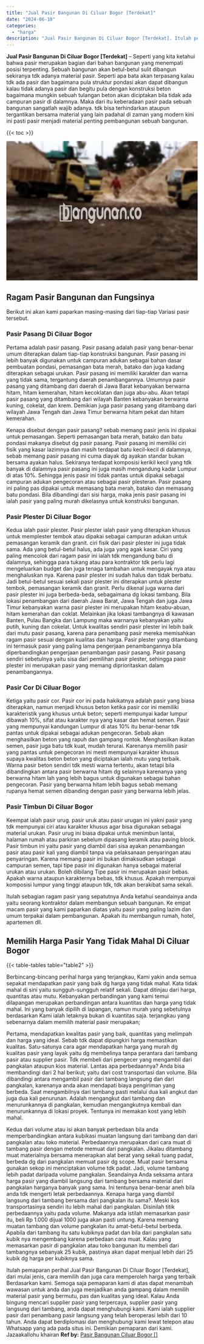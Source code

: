 ```yaml
---
title: "Jual Pasir Bangunan Di Ciluar Bogor [Terdekat]"
date: "2024-06-10"
categories: 
  - "harga"
description: "Jual Pasir Bangunan Di Ciluar Bogor [Terdekat]. Itulah pemaparan perihal Jual Pasir Bangunan Di Ciluar Bogor [Terdekat], dari mulai jenis, cara memilih dan..."
---
```


**Jual Pasir Bangunan Di Ciluar Bogor \[Terdekat\]** – Seperti yang kita ketahui bahwa pasir merupakan bagian dari bahan bangunan yang menempati posisi terpenting. Sebuah bangunan akan betul-betul sulit dibangun sekiranya tdk adanya material pasir. Seperti apa bata akan terpasang kalau tdk ada pasir dan bagaimana pula struktur pondasi akan dapat dibangun kalau tidak adanya pasir dan begitu pula dengan konstruksi beton bagaimana mungkin sebuah tulangan beton akan diciptakan bila tidak ada campuran pasir di dalamnya. Maka dari itu keberadaan pasir pada sebuah bangunan sangatlah wajib adanya. tdk bisa terhindarkan ataupun tergantikan bersama material yang lain padahal di zaman yang modern kini ini pasti pasir menjadi material penting pembangunan sebuah bangunan.

{{< toc >}}

![Jual Pasir Bangunan Di Ciluar Bogor [Terdekat]](/images/jual-pasir-bangunan-11.png)

## Ragam Pasir Bangunan dan Fungsinya

Berikut ini akan kami paparkan masing-masing dari tiap-tiap Variasi pasir tersebut.

### Pasir Pasang Di Ciluar Bogor

Pertama adalah pasir pasang. Pasir pasang adalah pasir yang benar-benar umum diterapkan dalam tiap-tiap konstruksi bangunan. Pasir pasang ini lebih banyak digunakan untuk campuran adukan sebagai bahan dasar pembuatan pondasi, pemasangan bata merah, batako dan juga kadang diterapkan sebagai urukan. Pasir pasang ini memiliki karakter dan warna yang tidak sama, tergantung daerah penambangannya. Umumnya pasir pasang yang ditambang dari daerah di Jawa Barat kebanyakan berwarna hitam, hitam kemerahan, hitam kecoklatan dan juga abu-abu. Akan tetapi pasir pasang yang ditambang dari wilayah Banten kebanyakan berwarna kuning, cokelat, dan krem. Demikian juga pasir pasang yang ditambang dari wilayah Jawa Tengah dan Jawa Timur berwarna hitam pekat dan hitam kemerahan.

Kenapa disebut dengan pasir pasang? sebab memang pasir jenis ini dipakai untuk pemasangan. Seperti pemasangan bata merah, batako dan batu pondasi makanya disebut dg pasir pasang. Pasir pasang ini memiliki ciri fisik yang kasar lazimnya dan masih terdapat batu kecil-kecil di dalamnya, sebab memang pasir pasang ini cuma diayak dg ayakan standar bukan bersama ayakan halus. Sekiranya terdapat komposisi kerikil kecil yang tdk banyak di dalamnya pasir pasang ini juga masih mengandung kadar Lumpur di atas 10%. Sehingga jenis pasir ini tidak pantas untuk dipakai sebagai campuran adukan pengecoran atau sebagai pasir plesteran. Pasir pasang ini paling pas dipakai untuk memasang bata merah, batako dan memasang batu pondasi. Bila dibandingi dari sisi harga, maka jenis pasir pasang ini ialah pasir yang paling murah dikelasnya untuk konstruksi bangunan.

### Pasir Plester Di Ciluar Bogor

Kedua ialah pasir plester. Pasir plester ialah pasir yang diterapkan khusus untuk memplester tembok atau dipakai sebagai campuran adukan untuk pemasangan keramik dan granit. ciri fisik dari pasir plester ini juga tidak sama. Ada yang betul-betul halus, ada juga yang agak kasar. Ciri yang paling mencolok dari ragam pasir ini ialah tdk mengandung batu di dalamnya, sehingga para tukang atau para kontraktor tdk perlu lagi mengeluarkan budget dan juga tenaga tambahan untuk mengayak nya atau menghaluskan nya. Karena pasir plester ini sudah halus dan tidak berbatu. Jadi betul-betul sesuai sekali pasir plester ini diterapkan untuk plester tembok, pemasangan keramik dan granit. Perlu dikenal juga warna dari pasir plester ini juga berbeda-beda, sebagaimana dg lokasi tambang. Bila lokasi penambangan dari daerah Jawa Barat, Jawa Tengah dan juga Jawa Timur kebanyakan warna pasir plester ini merupakan hitam keabu-abuan, hitam kemerahan dan coklat. Melainkan jika lokasi tambangnya di kawasan Banten, Pulau Bangka dan Lampung maka warnanya kebanyakan yaitu putih, kuning dan cokelat. Untuk kwalitas sendiri pasir plester ini lebih baik dari mutu pasir pasang, karena para penambang pasir mereka memisahkan ragam pasir sesuai dengan kualitas dan harga. Pasir plester yang ditambang ini termasuk pasir yang paling lama pengerjaan penambangannya bila diperbandingkan pengerjaan penambangan pasir pasang. Pasir pasang sendiri sebetulnya yaitu sisa dari pemilihan pasir plester, sehingga pasir plester ini merupakan pasir yang memang diprioritaskan dalam penambangannya.

### Pasir Cor Di Ciluar Bogor

Ketiga yaitu pasir cor. Pasir cor ini pada hakikatnya adalah pasir yang biasa diterapkan, namun menjadi khusus beton ketika pasir cor ini memiliki karakteristik yang khusus untuk beton; seperti mempunyai kadar lumpur dibawah 10%, sifat atau karakter nya yang kasar dan hemat semen. Pasir yang mempunyai kandungan Lumpur di atas 10% itu benar-benar tdk pantas untuk dipakai sebagai adukan pengecoran. Sebab akan menghasilkan beton yang rapuh dan gampang rontok. Menghasilkan ikatan semen, pasir juga batu tdk kuat, mudah terurai. Karenanya memilih pasir yang pantas untuk pengecoran ini mesti mempunyai karakter khusus supaya kwalitas beton beton yang diciptakan ialah mutu yang terbaik. Warna pasir beton sendiri tdk mesti warna tertentu, akan tetapi bila dibandingkan antara pasir berwarna hitam dg selainnya karenanya yang berwarna hitam lah yang lebih bagus untuk digunakan sebagai bahan pengecoran. Pasir yang berwarna hitam lebih bagus sebab memang rupanya hemat semen dibanding dengan pasir yang berwarna lebih jelas.

### Pasir Timbun Di Ciluar Bogor

Keempat ialah pasir urug. pasir uruk atau pasir urugan ini yakni pasir yang tdk mempunyai ciri atau karakter khusus agar bisa digunakan sebagai material urukan. Pasir urug ini biasa dipakai untuk menimbun lantai, halaman rumah atau parkiran sebelum dipasang keramik atau paving block. Pasir timbun ini yaitu pasir yang diambil dari sisa ayakan penambangan pasir atau pasir kali yang diambil tanpa via pelaksanaan penyaringan atau penyaringan. Karena memang pasir ini bukan dimaksudkan sebagai campuran semen, tapi tipe pasir ini digunakan hanya sebagai material urukan atau urukan. Boleh dibilang Tipe pasir ini merupakan pasir bebas. Apakah warna ataupun karakternya bebas, tdk khusus. Apakah mempunyai komposisi lumpur yang tinggi ataupun tdk, tdk akan berakibat sama sekali.

Itulah sebagian ragam pasir yang sepatutnya Anda ketahui seandainya anda yaitu seorang kontraktor dalam membangun sebuah bangunan. Ke empat macam pasir yang kami paparkan diatas yaitu pasir yang paling lazim dan umum terpakai dalam pembangunan. Apakah itu membangun rumah, hotel, apartemen dll.

## Memilih Harga Pasir Yang Tidak Mahal Di Ciluar Bogor

{{< table-tables table="table2" >}}

Berbincang-bincang perihal harga yang terjangkau, Kami yakin anda semua sepakat mendapatkan pasir yang baik dg harga yang tidak mahal. Kata tidak mahal di sini yaitu sungguh-sungguh relatif sekali. Dapat ditinjau dari harga, quantitas atau mutu. Kebanyakan perbandingan yang kami temui dilapangan merupakan perbandingan antara kuantitas dan harga yang tidak mahal. Ini yang banyak dipilih di lapangan, namun murah yang sebetulnya berdasarkan Kami ialah letaknya bukan di kuantitas saja. terjangkau yang sebenarnya dalam memilih material pasir merupakan;

Pertama, mendapatkan kwalitas pasir yang baik, quantitas yang melimpah dan harga yang ideal. Sebab tdk dapat dipungkiri harga memastikan kualitas. Satu-satunya cara agar mendapatkan harga yang murah dg kualitas pasir yang layak yaitu dg membelinya tanpa perantara dari tambang pasir atau supplier pasir. Tdk membeli dari pengecer yang mengambil dari pangkalan ataupun kios material. Lantas apa perbedaannya? Anda bisa membandingi dari 2 hal berikut; yaitu dari cost transportasi dan volume. Bila dibandingi antara mengambil pasir dari tambang langsung dan dari pangkalan, karenanya anda akan mendapati biaya pengiriman yang berbeda. Saat mengambilnya dari tambang pasti melalui dua kali angkut dan juga dua kali penurunan. Adalah mengangkut dari tambang dan menurunkannya di pangkalan, kemudian mengangkutnya kembali dan menurunkannya di lokasi proyek. Tentunya ini memakan kost yang lebih mahal.

Kedua dari volume atau isi akan banyak perbedaan bila anda memperbandingkan antara kubikasi muatan langsung dari tambang dan dari pangkalan atau toko material. Perbedaannya merupakan dari cara muat di tambang pasir dengan metode memuat dari pangkalan. Jikalau ditambang muat materialnya bersama menerapkan alat berat yang sekali tuang padat, berbeda dg dari pangkalan memuat pasir dg scope. Muat pasir bersama gunakan sekop ini menciptakan volume tdk padat. Jadi, volume tambang lebih padat daripada volume pangkalan. Seandainya Anda seksama antara harga pasir yang diambil langsung dari tambang bersama material dari pangkalan harganya banyak yang sama. Ini tentunya benar-benar aneh bila anda tdk mengerti letak perbedaannya. Kenapa harga yang diambil langsung dari tambang bersama dari pangkalan itu sama?. Meski kos transportasinya sendiri itu lebih mahal dari pangkalan. Disinilah titik perbedaannya yaitu pada volume. Makanya ada istilah memasarkan pasir itu, beli Rp 1.000 dijual 1000 juga akan pasti untung. Karena memang muatan tambang dan volume pangkalan itu amat-betul-betul berbeda. Apabila dari tambang itu satu kubiknya padat dan bila dari pangkalan satu kubik nya mengembang karena perbedaan cara muat. Kalau yang memasarkan pasir di pangkalan atau toko bangunan itu membeli dari tambangnya sebanyak 25 kubik, pastinya akan dapat menjual lebih dari 25 kubik dg harga per kubiknya sama.

Itulah pemaparan perihal Jual Pasir Bangunan Di Ciluar Bogor \[Terdekat\], dari mulai jenis, cara memilih dan juga cara memperoleh harga yang terbaik Berdasarkan kami. Semoga saja pemaparan kami di atas dapat menambah wawasan untuk anda dan juga menjadikan anda gampang dalam memilih material pasir yang bermutu, pas dan kualitas yang ideal. Kalau Anda bingung mencari supplier pasir yang terpercaya, supplier pasir yang langsung dari tambang, anda dapat menghubungi kami. Kami ialah supplier pasir dari penambang pasir langsung yang telah beroperasi lebih dari 10 tahun. Anda dapat berdiplomasi dan menghubungi kami lewat telepon atau Whatsapp yang ada pada situs ini. Demikian pemaparan dari kami. Jazaakallohu khairan
**Ref by:** [Pasir Bangunan Ciluar Bogor []](https://id.wikipedia.org/wiki/Pasir)
